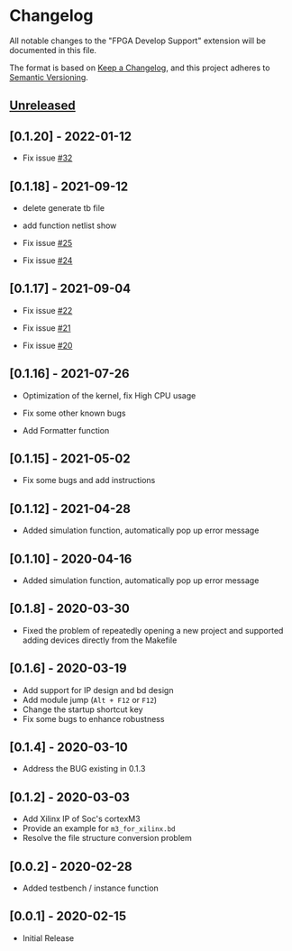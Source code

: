 # Changelog

All notable changes to the "FPGA Develop Support" extension will be documented in this file.

The format is based on [Keep a Changelog](https://keepachangelog.com/en/1.0.0/),
and this project adheres to [Semantic Versioning](https://semver.org/spec/v2.0.0.html).

## [Unreleased]

## [0.1.20] - 2022-01-12

- Fix issue [#32](https://github.com/Bestduan/Digital-IDE/issues/32)

## [0.1.18] - 2021-09-12

- delete generate tb file 

- add function netlist show

- Fix issue [#25](https://github.com/Bestduan/fpga_support_plug/issues/25)

- Fix issue [#24](https://github.com/Bestduan/fpga_support_plug/issues/24)

## [0.1.17] - 2021-09-04

- Fix issue [#22](https://github.com/Bestduan/fpga_support_plug/issues/22)

- Fix issue [#21](https://github.com/Bestduan/fpga_support_plug/issues/21)

- Fix issue [#20](https://github.com/Bestduan/fpga_support_plug/issues/20)


## [0.1.16] - 2021-07-26

- Optimization of the kernel, fix High CPU usage

- Fix some other known bugs

- Add Formatter function

## [0.1.15] - 2021-05-02

- Fix some bugs and add instructions

## [0.1.12] - 2021-04-28

- Added simulation function, automatically pop up error message

## [0.1.10] - 2020-04-16

- Added simulation function, automatically pop up error message

## [0.1.8] - 2020-03-30

- Fixed the problem of repeatedly opening a new project and supported adding devices directly from the Makefile

## [0.1.6] - 2020-03-19

- Add support for IP design and bd design
- Add module jump (`Alt + F12` or `F12`)
- Change the startup shortcut key
- Fix some bugs to enhance robustness

## [0.1.4] - 2020-03-10

- Address the BUG existing in 0.1.3

## [0.1.2] - 2020-03-03

- Add Xilinx IP of Soc's cortexM3
- Provide an example for `m3_for_xilinx.bd`
- Resolve the file structure conversion problem

## [0.0.2] - 2020-02-28

- Added testbench / instance function

## [0.0.1] - 2020-02-15

- Initial Release

[Unreleased]: https://github.com/Bestduan/fpga_support_plug/compare/06093a8fb5711b1979ff1695c629f866a00cd5f2...HEAD

